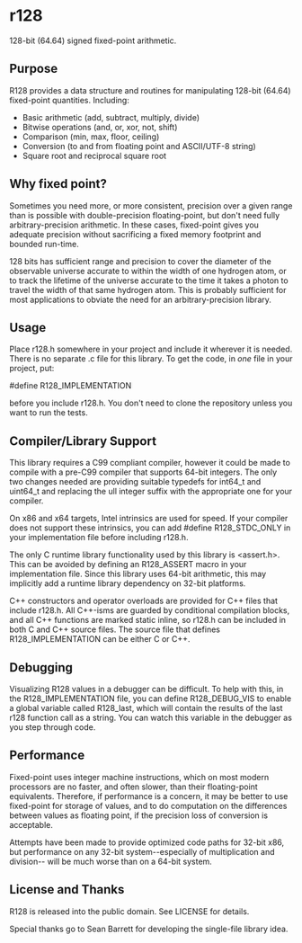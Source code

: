 r128
====
128-bit (64.64) signed fixed-point arithmetic.

Purpose
-------
R128 provides a data structure and routines for manipulating 128-bit (64.64)
fixed-point quantities. Including:

* Basic arithmetic (add, subtract, multiply, divide)
* Bitwise operations (and, or, xor, not, shift)
* Comparison (min, max, floor, ceiling)
* Conversion (to and from floating point and ASCII/UTF-8 string)
* Square root and reciprocal square root

Why fixed point?
----------------
Sometimes you need more, or more consistent, precision over a given range than
is possible with double-precision floating-point, but don't need fully
arbitrary-precision arithmetic. In these cases, fixed-point gives you adequate
precision without sacrificing a fixed memory footprint and bounded run-time.

128 bits has sufficient range and precision to cover the diameter of the
observable universe accurate to within the width of one hydrogen atom, or to
track the lifetime of the universe accurate to the time it takes a photon to
travel the width of that same hydrogen atom. This is probably sufficient for
most applications to obviate the need for an arbitrary-precision library.

Usage
-----
Place r128.h somewhere in your project and include it wherever it is needed.
There is no separate .c file for this library. To get the code, in *one* file
in your project, put:

#define R128_IMPLEMENTATION

before you include r128.h. You don't need to clone the repository unless you
want to run the tests.

Compiler/Library Support
------------------------
This library requires a C99 compliant compiler, however it could be made to
compile with a pre-C99 compiler that supports 64-bit integers. The only two
changes needed are providing suitable typedefs for int64_t and uint64_t and
replacing the ull integer suffix with the appropriate one for your compiler.

On x86 and x64 targets, Intel intrinsics are used for speed. If your compiler
does not support these intrinsics, you can add
#define R128_STDC_ONLY
in your implementation file before including r128.h.

The only C runtime library functionality used by this library is <assert.h>.
This can be avoided by defining an R128_ASSERT macro in your implementation
file. Since this library uses 64-bit arithmetic, this may implicitly add a
runtime library dependency on 32-bit platforms.

C++ constructors and operator overloads are provided for C++ files that include
r128.h. All C++-isms are guarded by conditional compilation blocks, and all C++
functions are marked static inline, so r128.h can be included in both C and C++
source files. The source file that defines R128_IMPLEMENTATION can be either C
or C++.

Debugging
---------
Visualizing R128 values in a debugger can be difficult. To help with this, in
the R128_IMPLEMENTATION file, you can define R128_DEBUG_VIS to enable a global
variable called R128_last, which will contain the results of the last r128
function call as a string. You can watch this variable in the debugger as you
step through code.

Performance
-----------
Fixed-point uses integer machine instructions, which on most modern processors
are no faster, and often slower, than their floating-point equivalents.
Therefore, if performance is a concern, it may be better to use fixed-point for
storage of values, and to do computation on the differences between values as
floating point, if the precision loss of conversion is acceptable.

Attempts have been made to provide optimized code paths for 32-bit x86, but
performance on any 32-bit system--especially of multiplication and division--
will be much worse than on a 64-bit system.

License and Thanks
------------------
R128 is released into the public domain. See LICENSE for details.

Special thanks go to Sean Barrett for developing the single-file library idea.
